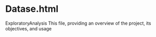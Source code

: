 # Datase.html
ExploratoryAnalysis 
This file, providing an overview of the project, its objectives, and usage
